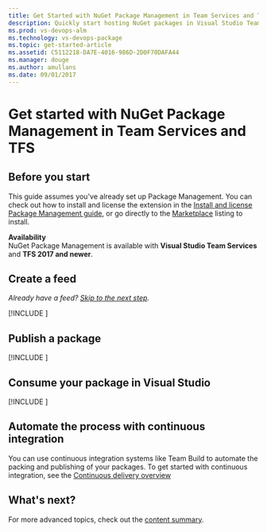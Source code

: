 ```yaml
---
title: Get Started with NuGet Package Management in Team Services and TFS
description: Quickly start hosting NuGet packages in Visual Studio Team Services or Team Foundation Server
ms.prod: vs-devops-alm
ms.technology: vs-devops-package
ms.topic: get-started-article
ms.assetid: C5112218-DA7E-4016-986D-2D0F70DAFA44
ms.manager: douge
ms.author: amullans
ms.date: 09/01/2017
---
```


# Get started with NuGet Package Management in Team Services and TFS

## Before you start
This guide assumes you've already set up Package Management. You can check out how to install and license the extension in the 
[Install and license Package Management guide](install.md), or go directly to the [Marketplace](https://marketplace.visualstudio.com/items?itemName=ms.feed) 
listing to install.

**Availability**<br>
NuGet Package Management is available with **Visual Studio Team Services** and **TFS 2017 and newer**.

<a name="create-a-feed"></a>
## Create a feed

*Already have a feed? [Skip to the next step](#publish-a-package).*

[!INCLUDE [](_shared/create-feed.md)]

<a name="publish-a-package"></a>
## Publish a package

[!INCLUDE [](_shared/publish.md)]

<a name="consume-in-visual-studio"></a>
## Consume your package in Visual Studio

[!INCLUDE [](_shared/consume.md)]

<a name="automate-with-continuous-integration"></a>
## Automate the process with continuous integration

You can use continuous integration systems like Team Build to automate the packing and publishing of your packages. 
To get started with continuous integration, see the [Continuous delivery overview](build/overview.md) 

## What's next?

For more advanced topics, check out the [content summary](overview.md).
